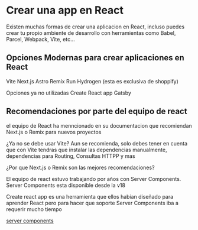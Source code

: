 # Crear una app en React
Existen muchas formas de crear una aplicacion en React, incluso puedes crear tu propio ambiente de desarrollo con herramientas como Babel, Parcel, Webpack, Vite, etc...

## Opciones Modernas para crear aplicaciones en React
Vite
Next.js
Astro
Remix Run
Hydrogen (esta es exclusiva de shoppify)

Opciones ya no utilizadas
Create React app
Gatsby

## Recomendaciones por parte del equipo de react
el equipo de React ha menncionado en su documentacion que recomiendan Next.js o Remix para nuevos proyectos

¿Ya no se debe usar Vite?
Aun se recomienda, solo debes tener en cuenta que con Vite tendras que instalar las dependencias manualmente, dependencias para Routing, Consultas HTTPP y mas

¿Por que Next.js o Remix son las mejores recomendaciones?

El equipo de react estuvo trabajando por años con Server Components. Server Components esta disponible desde la v18 

Create react app es una herramienta que ellos habian diseñado para aprender React pero para hacer que soporte Server Components iba a requerir mucho tiempo

[server components](https://es.react.dev/blog/2023/03/22/react-labs-what-we-have-been-working-on-march-2023#react-server-components)

